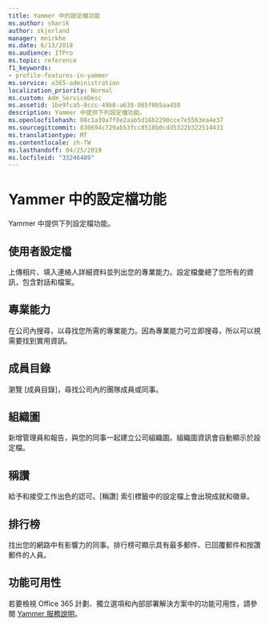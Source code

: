 ```yaml
---
title: Yammer 中的設定檔功能
ms.author: sharik
author: skjerland
manager: mnirkhe
ms.date: 6/13/2018
ms.audience: ITPro
ms.topic: reference
f1_keywords:
- profile-features-in-yammer
ms.service: o365-administration
localization_priority: Normal
ms.custom: Adm_ServiceDesc
ms.assetid: 1be9fca5-8ccc-49b8-a638-065f0b5aa450
description: Yammer 中提供下列設定檔功能。
ms.openlocfilehash: 08c1a39a7f0e2aab5d16b2290cce7e5563ea4e37
ms.sourcegitcommit: 830694c729ab53fcc8518b0cdd5322b322514431
ms.translationtype: MT
ms.contentlocale: zh-TW
ms.lasthandoff: 04/25/2019
ms.locfileid: "33246489"
---
```

# <a name="profile-features-in-yammer"></a>Yammer 中的設定檔功能

Yammer 中提供下列設定檔功能。
  
## <a name="user-profiles"></a>使用者設定檔
<a name="bkmk_UserProfiles"> </a>

上傳相片、填入連絡人詳細資料並列出您的專業能力。設定檔彙總了您所有的資訊，包含對話和檔案。
  
## <a name="expertise"></a>專業能力
<a name="bkmk_Expertise"> </a>

在公司內搜尋，以尋找您所需的專業能力。因為專業能力可立即搜尋，所以可以視需要找到實用資訊。
  
## <a name="member-directory"></a>成員目錄
<a name="bkmk_MemberDirectory"> </a>

瀏覽 [成員目錄]，尋找公司內的團隊成員或同事。
  
## <a name="org-chart"></a>組織圖
<a name="bkmk_OrgChart"> </a>

新增管理員和報告，與您的同事一起建立公司組織圖。組織圖資訊會自動顯示於設定檔。
  
## <a name="praise"></a>稱讚
<a name="bkmk_Praise"> </a>

給予和接受工作出色的認可。[稱讚] 索引標籤中的設定檔上會出現成就和徽章。
  
## <a name="leaderboards"></a>排行榜
<a name="bkmk_Leaderboards"> </a>

找出您的網路中有影響力的同事。排行榜可顯示具有最多郵件、已回覆郵件和按讚郵件的人員。
  
## <a name="feature-availability"></a>功能可用性
<a name="bkmk_Leaderboards"> </a>

若要檢視 Office 365 計劃、獨立選項和內部部署解決方案中的功能可用性，請參閱 [Yammer 服務說明](yammer-service-description.md)。
  

